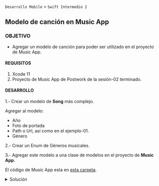 `Desarrollo Mobile` > `Swift Intermedio 2`
	
## Modelo de canción en Music App

### OBJETIVO 

- Agregar un modelo de canción para poder ser utilizado en el proyecto de Music App.

#### REQUISITOS 

1. Xcode 11
2. Proyecto de Music App de Postwork de la sesión-02 terminado.

#### DESARROLLO

1.- Crear un modelo de **Song** más complejo.

Agregar al modelo:

- Año
- Foto de portada
- Path o Url, así como en el ejemplo-01.
- Género

2.- Crear un Enum de Géneros musicales.

3.- Agregar este modelo a una clase de modelos en el proyecto de **Music App.**

El código de Music App esta en [esta carpeta](src).

<details>
	<summary>Solución</summary>
	<p> La enumeración de generos musicales seria de la sig. manera. No esta limitada a un número fijo de generos.</p>
	
```
enum MusicGenre {
  case Rock
  case Pop
  case Jazz
  case Classical
  case Electro
  case Reggea
}
```

<p> El modelo de Song incluirá algunas variables de tipo optional, ya que podria o no tener dicha información. </p>

```
struct Song {
  let name: String
  let album: String
  var timesPlayed: Int = 0
  let year: String
  let imageCover: UIImage?
  let path: URL?
  
  mutating func hasBeenPlayed() {
    timesPlayed += 1
  }
}
```
</details> 
